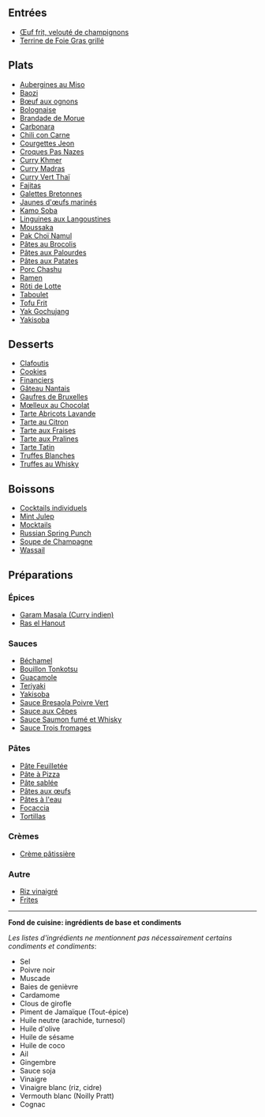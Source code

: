 ## Entrées

- [Œuf frit, velouté de champignons](pages/oeuf-frit-champignons.md)
- [Terrine de Foie Gras grillé](pages/terrine-de-foie-gras-grille.md)

## Plats

- [Aubergines au Miso](pages/aubergines-miso.md)
- [Baozi](pages/baozi.md)
- [Bœuf aux ognons](pages/boeuf-aux-ognons.md)
- [Bolognaise](pages/bolognaise.md)
- [Brandade de Morue](pages/brandade-de-morue.md)
- [Carbonara](pages/carbonara.md)
- [Chili con Carne](pages/chili-con-carne.md)
- [Courgettes Jeon](pages/courgettes-jeon.md)
- [Croques Pas Nazes](pages/croques-pas-nazes.md)
- [Curry Khmer](pages/curry-khmer.md)
- [Curry Madras](pages/curry-madras.md)
- [Curry Vert Thaï](pages/curry-vert-thai.md)
- [Fajitas](pages/fajitas.md)
- [Galettes Bretonnes](pages/galettes-bretonnes.md)
- [Jaunes d'œufs marinés](pages/jaunes-doeufs-marines.md)
- [Kamo Soba](pages/kamo-soba.md)
- [Linguines aux Langoustines](pages/linguines-aux-langoustines.md)
- [Moussaka](pages/moussaka.md)
- [Pak Choï Namul](pages/pak-choi-namul.md)
- [Pâtes au Brocolis](pages/pates-au-brocolis.md)
- [Pâtes aux Palourdes](pages/pates-aux-palourdes.md)
- [Pâtes aux Patates](pages/pates-aux-patates.md)
- [Porc Chashu](pages/porc-chashu.md)
- [Ramen](pages/ramen.md)
- [Rôti de Lotte](pages/roti-lotte.md)
- [Taboulet](pages/taboulet.md)
- [Tofu Frit](pages/tofu-frit.md)
- [Yak Gochujang](pages/yak-gochujang.md)
- [Yakisoba](pages/yakisoba.md)

## Desserts

- [Clafoutis](pages/clafoutis.md)
- [Cookies](pages/cookies.md)
- [Financiers](pages/financiers.md)
- [Gâteau Nantais](pages/gateau-nantais.md)
- [Gaufres de Bruxelles](pages/gaufres-de-bruxelles.md)
- [Mœlleux au Chocolat](pages/moelleux-au-chocolat.md)
- [Tarte Abricots Lavande](pages/tarte-abricots-lavande.md)
- [Tarte au Citron](pages/tarte-au-citron.md)
- [Tarte aux Fraises](pages/tarte-aux-fraises.md)
- [Tarte aux Pralines](pages/tarte-aux-pralines.md)
- [Tarte Tatin](pages/tarte-tatin.md)
- [Truffes Blanches](pages/truffes-blanches.md)
- [Truffes au Whisky](pages/truffes-whisky.md)

## Boissons

- [Cocktails individuels](pages/cocktails-individuels.md)
- [Mint Julep](pages/mint-julep.md)
- [Mocktails](pages/mocktails.md)
- [Russian Spring Punch](pages/russian-spring-punch.md)
- [Soupe de Champagne](pages/soupe-de-champagne.md)
- [Wassail](pages/wassail.md)

## Préparations

### Épices

- [Garam Masala (Curry indien)](pages/garam-masala-curry-indien.md)
- [Ras el Hanout](pages/ras-el-hanout.md)

### Sauces

- [Béchamel](pages/bechamel.md)
- [Bouillon Tonkotsu](pages/bouillon-tonkotsu.md)
- [Guacamole](pages/guacamole.md)
- [Teriyaki](pages/teriyaki.md)
- [Yakisoba](pages/yakisoba.md)
- [Sauce Bresaola Poivre Vert](pages/sauce-bresaola-poivre-vert.md)
- [Sauce aux Cêpes](pages/sauce-cepes.md)
- [Sauce Saumon fumé et Whisky](pages/sauce-saumon-fume-whisky.md)
- [Sauce Trois fromages](pages/sauce-trois-fromages.md)

### Pâtes

- [Pâte Feuilletée](pages/pate-feuilletee.md)
- [Pâte à Pizza](pages/pate-a-pizza.md)
- [Pâte sablée](pages/pate-sablee.md)
- [Pâtes aux œufs](pages/pates-aux-oeufs.md)
- [Pâtes à l'eau](pages/pates-a-l-eau.md)
- [Focaccia](pages/focaccia.md)
- [Tortillas](pages/tortillas.md)

### Crèmes

- [Crème pâtissière](pages/creme-patissiere.md)

### Autre

- [Riz vinaigré](pages/riz-vinaigre.md)
- [Frites](pages/frites.md)

---

**Fond de cuisine: ingrédients de base et condiments**

*Les listes d'ingrédients ne mentionnent pas nécessairement certains condiments et condiments*:

- Sel
- Poivre noir
- Muscade
- Baies de genièvre
- Cardamome
- Clous de girofle
- Piment de Jamaïque (Tout-épice)
- Huile neutre (arachide, turnesol)
- Huile d'olive
- Huile de sésame
- Huile de coco
- Ail
- Gingembre
- Sauce soja
- Vinaigre
- Vinaigre blanc (riz, cidre)
- Vermouth blanc (Noilly Pratt)
- Cognac
